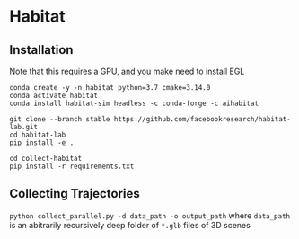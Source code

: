 # Habitat

## Installation

Note that this requires a GPU, and you make need to install EGL

```
conda create -y -n habitat python=3.7 cmake=3.14.0
conda activate habitat
conda install habitat-sim headless -c conda-forge -c aihabitat

git clone --branch stable https://github.com/facebookresearch/habitat-lab.git
cd habitat-lab
pip install -e .

cd collect-habitat
pip install -r requirements.txt
```

## Collecting Trajectories

`python collect_parallel.py -d data_path -o output_path`
where `data_path` is an abitrarily recursively deep folder of `*.glb` files of 3D scenes
